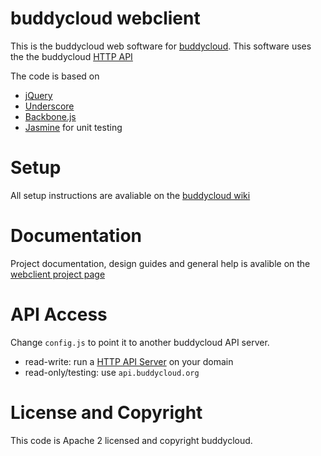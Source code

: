 buddycloud webclient
====================

This is the buddycloud web software for [buddycloud](http://buddycloud.com/).
This software uses the the buddycloud [HTTP API](https://github.com/buddycloud/buddycloud-http-api)

The code is based on 
* [jQuery](http://jquery.com/)
* [Underscore](http://underscorejs.org/) 
* [Backbone.js](http://backbonejs.org/)
* [Jasmine](http://pivotal.github.com/jasmine/) for unit testing

Setup
=====

All setup instructions are avaliable on the [buddycloud wiki](https://buddycloud.org/wiki/Install#buddycloud_webclient_setup)

Documentation
=============

Project documentation, design guides and general help is avalible on the [webclient project page](https://buddycloud.org/wiki/Buddycloud_web_client)

API Access
==========

Change `config.js` to point it to another buddycloud API server.
* read-write: run a [HTTP API Server](https://github.com/buddycloud/buddycloud-http-api) on your domain
* read-only/testing: use `api.buddycloud.org`

License and Copyright
=====================

This code is Apache 2 licensed and copyright buddycloud.